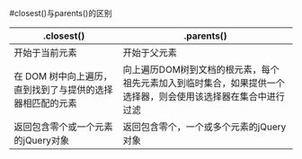 #closest()与parents()的区别

.closest()	| .parents()
------|---
开始于当前元素|	开始于父元素
在 DOM 树中向上遍历，直到找到了与提供的选择器相匹配的元素	|向上遍历DOM树到文档的根元素，每个祖先元素加入到临时集合，如果提供一个选择器，则会使用该选择器在集合中进行过滤|
返回包含零个或一个元素的jQuery对象|返回包含零个，一个或多个元素的jQuery对象